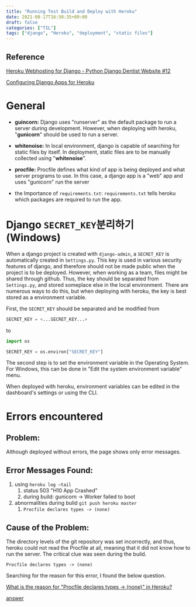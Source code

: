 ```yaml
---
title: "Running Test Build and Deploy with Heroku"
date: 2021-08-17T16:50:35+09:00
draft: false
categories: ["TIL"]
tags: ["django", "Heroku", "deployment", "static files"]
---
```


## Reference

[Heroku Webhosting for Django - Python Django Dentist Website #12](https://www.youtube.com/watch?v=UkokhawLKDU)

[Configuring Django Apps for Heroku](https://devcenter.heroku.com/articles/django-app-configuration)

# General

- **guincorn:** Django uses "runserver" as the default package to run a server during development. However, when deploying with heroku, "**gunicorn**" should be used to run a server.

- **whitenoise:** In local environment, django is capable of searching for static files by itself. In deployment, static files are to be manually collected using "**whitenoise**".

- **procfile:** Procfile defines what kind of app is being deployed and what server programs to use. In this case, a django app is a "web" app and uses "gunicorn" run the server

- the Importance of `requirements.txt`: `requirements.txt` tells heroku which packages are required to run the app.

# Django `SECRET_KEY`분리하기 (Windows)

When a django project is created with `django-admin`, a `SECRET_KEY` is automatically created in `Settings.py`. This key is used in various security features of django, and therefore should not be made public when the project is to be deployed. However, when working as a team, files might be shared through github. Thus, the key should be separated from `Settings.py`, and stored someplace else in the local environment. There are numerous ways to do this, but when deploying with heroku, the key is best stored as a environment variable.

First, the `SECRET_KEY` should be separated and be modified from

```python
SECRET_KEY = <...SECRET_KEY...>
```

to

```python
import os

SECRET_KEY = os.environ["SECRET_KEY"]
```

The second step is to set the environment variable in the Operating System.
For Windows, this can be done in "Edit the system environment variable" menu.

When deployed with heroku, environment variables can be edited in the dashboard's settings or using the CLI.

# Errors encountered

## Problem:

Although deployed without errors, the page shows only error messages.

## Error Messages Found:

1. using `heroku log —tail`
   1. status 503 "H10 App Crashed"
   2. during build: gunicorn → Worker failed to boot
2. abnormalities during bulid `git push heroku master`
   1. `Procfile declares types -> (none)`

## Cause of the Problem:

The directory levels of the git repository was set incorrectly, and thus, heroku could not read the Procfile at all, meaning that it did not know how to run the server. The critical clue was seen during the build.

```
Procfile declares types -> (none)
```

Searching for the reason for this error, I found the below question.

[What is the reason for "Procfile declares types -> (none)" in Heroku?](https://stackoverflow.com/questions/6346221/what-is-the-reason-for-procfile-declares-types-none-in-heroku)

[answer](https://stackoverflow.com/a/60563995)
